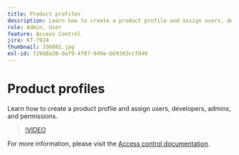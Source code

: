 ```yaml
---
title: Product profiles
description: Learn how to create a product profile and assign users, developers, admins, and permissions.
role: Admin, User
feature: Access Control
jira: KT-7924
thumbnail: 336081.jpg
exl-id: f29d8a20-9af9-4f87-949e-bb9393ccf049
---
```

# Product profiles

Learn how to create a product profile and assign users, developers, admins, and permissions.

>[!VIDEO](https://video.tv.adobe.com/v/336081?quality=12&learn=on)

For more information, please visit the [Access control documentation](https://experienceleague.adobe.com/docs/experience-platform/access-control/home.html).